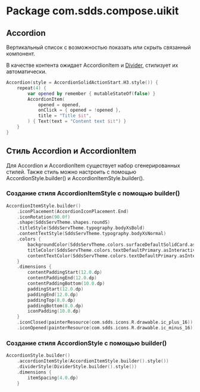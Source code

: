# Package com.sdds.compose.uikit

## Accordion

Вертикальный список с возможностью показать или скрыть связанный компонент.

В качестве контента ожидает AccordionItem и [Divider](DividerUsage#divider), стилизует их автоматически. 

```kotlin
Accordion(style = AccordionSolidActionStart.H3.style()) {
    repeat(4) {
        var opened by remember { mutableStateOf(false) }
        AccordionItem(
            opened = opened,
            onClick = { opened = !opened },
            title = "Title $it",
        ) { Text(text = "Content text $it") }
    }
}
```

## Стиль Accordion и AccordionItem

Для Accordion и AccordionItem существует набор сгенерированных стилей. 
Также стиль можно настроить с помощью AccordionStyle.builder() и AccordionItemStyle.builder().

### Создание стиля AccordionItemStyle с помощью builder()

```kotlin
AccordionItemStyle.builder()
    .iconPlacement(AccordionIconPlacement.End)
    .iconRotation(90.0f)
    .shape(SddsServTheme.shapes.roundS)
    .titleStyle(SddsServTheme.typography.bodyXsBold)
    .contentTextStyle(SddsServTheme.typography.bodyXsNormal)
    .colors {
        backgroundColor(SddsServTheme.colors.surfaceDefaultSolidCard.asInteractive())
        titleColor(SddsServTheme.colors.textDefaultPrimary.asInteractive())
        contentTextColor(SddsServTheme.colors.textDefaultPrimary.asInteractive())
    }
    .dimensions {
        contentPaddingStart(12.0.dp)
        contentPaddingEnd(12.0.dp)
        contentPaddingBottom(10.0.dp)
        paddingStart(12.0.dp)
        paddingEnd(12.0.dp)
        paddingTop(8.0.dp)
        paddingBottom(8.0.dp)
        iconPadding(10.0.dp)
    }
    .iconClosed(painterResource(com.sdds.icons.R.drawable.ic_plus_16))
    .iconOpened(painterResource(com.sdds.icons.R.drawable.ic_minus_16))
```

### Создание стиля AccordionStyle с помощью builder()

```kotlin
AccordionStyle.builder()
    .accordionItemStyle(AccordionItemStyle.builder().style())
    .dividerStyle(DividerStyle.builder().style())
    .dimensions {
        itemSpacing(4.0.dp)
    }
```
